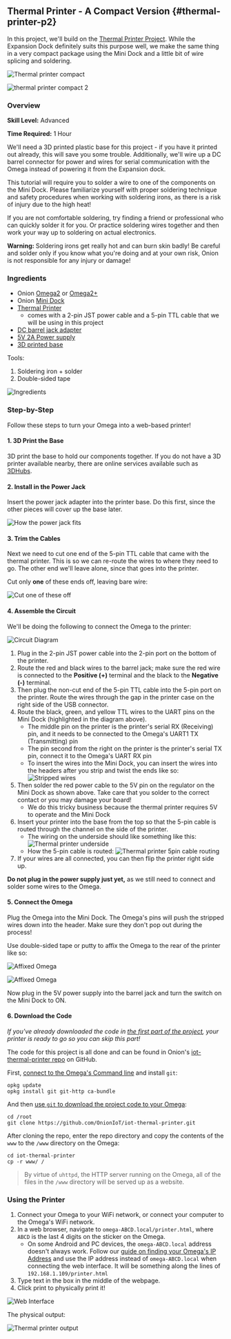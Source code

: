 ## Thermal Printer - A Compact Version {#thermal-printer-p2}

In this project, we'll build on the [Thermal Printer Project](#thermal-printer-p1). While the Expansion Dock definitely suits this purpose well, we make the same thing in a very compact package using the Mini Dock and a little bit of wire splicing and soldering.

![Thermal printer compact](./img/thermal-printer-2-1.jpg)

![thermal printer compact 2](./img/thermal-printer-2-assembled-02.jpg)

### Overview

**Skill Level:** Advanced

**Time Required:** 1 Hour

We'll need a 3D printed plastic base for this project - if you have it printed out already, this will save you some trouble. Additionally, we'll wire up a DC barrel connector for power and wires for serial communication with the Omega instead of powering it from the Expansion dock.

This tutorial will require you to solder a wire to one of the components on the Mini Dock. Please familiarize yourself with proper soldering technique and safety procedures when working with soldering irons, as there is a risk of injury due to the high heat!

If you are not comfortable soldering, try finding a friend or professional who can quickly solder it for you. Or practice soldering wires together and then work your way up to soldering on actual electronics.

**Warning:** Soldering irons get really hot and can burn skin badly! Be careful and solder only if you know what you're doing and at your own risk, Onion is not responsible for any injury or damage!

### Ingredients

* Onion [Omega2](https://onion.io/store/omega2/) or [Omega2+](https://onion.io/store/omega2p/)
* Onion [Mini Dock](https://onion.io/store/mini-dock/)
* [Thermal Printer](https://www.adafruit.com/product/2751)
    * comes with a 2-pin JST power cable and a 5-pin TTL cable that we will be using in this project
* [DC barrel jack adapter](https://www.amazon.com/gp/product/B00ZGDF7AY/ref=as_li_tl?ie=UTF8&camp=1789&creative=9325&creativeASIN=B00ZGDF7AY&linkCode=as2&tag=onion0e-20&linkId=5d39734cc06c3916099832cb4748a245)
* [5V 2A Power supply](https://www.adafruit.com/product/276)
* [3D printed base](http://www.thingiverse.com/thing:1272778)

Tools:

1. Soldering iron + solder
1. Double-sided tape

![Ingredients](./img/thermal-printer-2-ingredients.jpg)

### Step-by-Step

Follow these steps to turn your Omega into a web-based printer!

#### 1. 3D Print the Base

3D print the base to hold our components together. If you do not have a 3D printer available nearby, there are online services available such as [3DHubs](https://www.3dhubs.com/).

#### 2. Install in the Power Jack

Insert the power jack adapter into the printer base. Do this first, since the other pieces will cover up the base later.

![How the power jack fits](./img/thermal-printer-2-base.jpg)

#### 3. Trim the Cables

Next we need to cut one end of the 5-pin TTL cable that came with the thermal printer. This is so we can re-route the wires to where they need to go. The other end we'll leave alone, since that goes into the printer.

Cut only **one** of these ends off, leaving bare wire:

![Cut one of these off](./img/thermal-printer-2-cable.jpg)

#### 4. Assemble the Circuit

We'll be doing the following to connect the Omega to the printer:

![Circuit Diagram](./img/thermal-printer-2-circuit-diagram.png)

1. Plug in the 2-pin JST power cable into the 2-pin port on the bottom of the printer.
1. Route the red and black wires to the barrel jack; make sure the red wire is connected to the **Positive (+)** terminal and the black to the **Negative (-)** terminal.
1. Then plug the non-cut end of the 5-pin TTL cable into the 5-pin port on the printer. Route the wires through the gap in the printer case on the right side of the USB connector.
1. Route the black, green, and yellow TTL wires to the UART pins on the Mini Dock (highlighted in the diagram above).
	* The middle pin on the printer is the printer's serial RX (Receiving) pin, and it needs to be connected to the Omega's UART1 TX (Transmitting) pin
	* The pin second from the right on the printer is the printer's serial TX pin, connect it to the Omega's UART RX pin
	* To insert the wires into the Mini Dock, you can insert the wires into the headers after you strip and twist the ends like so:
		![Stripped wires](./img/temperature-monitor-assembly-01.jpg)
1. Then solder the red power cable to the 5V pin on the regulator on the Mini Dock as shown above. Take care that you solder to the correct contact or you may damage your board!
	* We do this tricky business because the thermal printer requires 5V to operate and the Mini Dock
1. Insert your printer into the base from the top so that the 5-pin cable is routed through the channel on the side of the printer.
	* The wiring on the underside should like something like this:
		![Thermal printer underside](./img/thermal-printer-2-underside.jpg)
	* How the 5-pin cable is routed:
		![Thermal printer 5pin cable routing](./img/thermal-printer-2-5pin-cable-routing.jpg)
1. If your wires are all connected, you can then flip the printer right side up.


**Do not plug in the power supply just yet,** as we still need to connect and solder some wires to the Omega.


#### 5. Connect the Omega

Plug the Omega into the Mini Dock. The Omega's pins will push the stripped wires down into the header. Make sure they don't pop out during the process!

Use double-sided tape or putty to affix the Omega to the rear of the printer like so:

![Affixed Omega](./img/thermal-printer-2-assembled-01.jpg)

![Affixed Omega](./img/thermal-printer-2-assembled-02.jpg)

Now plug in the 5V power supply into the barrel jack and turn the switch on the Mini Dock to ON.


#### 6. Download the Code

*If you've already downloaded the code in [the first part of the project](#thermal-printer-p1), your printer is ready to go so you can skip this part!*

The code for this project is all done and can be found in Onion's [iot-thermal-printer repo](https://github.com/OnionIoT/iot-thermal-printer) on GitHub.

First, [connect to the Omega's Command line](https://docs.onion.io/omega2-docs/connecting-to-the-omega-terminal.html#connecting-to-the-omega-terminal-ssh) and install `git`:

```
opkg update
opkg install git git-http ca-bundle
```

And then [use `git` to download the project code to your Omega](https://docs.onion.io/omega2-docs/installing-and-using-git.html):

```
cd /root
git clone https://github.com/OnionIoT/iot-thermal-printer.git
```

After cloning the repo, enter the repo directory and copy the contents of the `www` to the `/www` directory on the Omega:

```
cd iot-thermal-printer
cp -r www/ /
```

> By virtue of `uhttpd`, the HTTP server running on the Omega, all of the files in the `/www` directory will be served up as a website.



### Using the Printer

1. Connect your Omega to your WiFi network, or connect your computer to the Omega's WiFi network.
1. In a web browser, navigate to `omega-ABCD.local/printer.html`, where `ABCD` is the last 4 digits on the sticker on the Omega.
	* On some Android and PC devices, the `omega-ABCD.local` address doesn't always work. Follow our [guide on finding your Omega's IP Address](https://docs.onion.io/omega2-docs/finding-omega-ip-address.html) and use the IP address instead of `omega-ABCD.local` when connecting the web interface. It will be something along the lines of `192.168.1.109/printer.html`
1. Type text in the box in the middle of the webpage.
1. Click print to physically print it!

![Web Interface](./img/thermal-printer-web-page.png)

The physical output:

![Thermal printer output](./img/thermal-printer-2-1.jpg)

